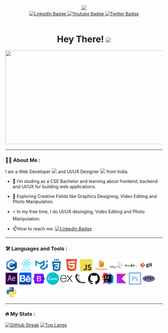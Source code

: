 <div id="header" align="center">
  <img src="https://media.giphy.com/media/KTCsHtu8pEZ32/giphy.gif" width="400"/>
</div>
<div id="badges" align="center">
  <a href="https://www.linkedin.com/in/shubham-singhania-610755219/">
    <img src="https://img.shields.io/badge/LinkedIn-blue?style=for-the-badge&logo=linkedin&logoColor=white" alt="LinkedIn Badge"/>
  </a>
  <a href="https://www.youtube.com/channel/UCTntGW2kka088eD9KLZXDrQ">
    <img src="https://img.shields.io/badge/YouTube-red?style=for-the-badge&logo=youtube&logoColor=white" alt="Youtube Badge"/>
  </a>
  <a href="https://twitter.com/SubhamAnonymous">
    <img src="https://img.shields.io/badge/Twitter-blue?style=for-the-badge&logo=twitter&logoColor=white" alt="Twitter Badge"/>
  </a>
</div>
<div id="viewcount" align="center"> 
<img src="https://komarev.com/ghpvc/?username=StormSplits&style=flat-square&color=blue" alt=""/>
</div>
<div id="texthead" align="center">
  <h1>
  Hey There!
  <img src="https://media.giphy.com/media/hvRJCLFzcasrR4ia7z/giphy.gif" width="30px"/>
</h1>
</div>
<div align="center">
  <img src="https://media.giphy.com/media/f3iwJFOVOwuy7K6FFw/giphy.gif" width="600" height="300"/>
</div>
<hr>

### :man_technologist: About Me :

I am a Web Developer <img src="https://media.giphy.com/media/2IudUHdI075HL02Pkk/giphy.gif" width="30"> and UI/UX Designer <img src="https://media.giphy.com/media/L8K62iTDkzGX6/giphy.gif" width="30"> from India.
- :telescope: I’m studing as a CSE Bachelor and learning about frontend, backend and UI/UX for building web applications.

- :seedling: Exploring Creative Fields like Graphics Designing, Video Editing and Photo Manipulation.

- :zap: In my free time, I do UI/UX desinging, Video Editing and Photo Manipulation.

- :mailbox:How to reach me: [![Linkedin Badge](https://img.shields.io/badge/-Shubham-blue?style=flat&logo=Linkedin&logoColor=white)](https://www.linkedin.com/in/shubham-singhania-610755219/)
<hr>

### :hammer_and_wrench: Languages and Tools :

<div>
  <img src="https://github.com/devicons/devicon/blob/master/icons/c/c-original.svg" title="C" alt="c" width="40" height="40"/>&nbsp;
  <img src="https://github.com/devicons/devicon/blob/master/icons/react/react-original-wordmark.svg" title="React" alt="React" width="40" height="40"/>&nbsp;
  <img src="https://github.com/devicons/devicon/blob/master/icons/materialui/materialui-original.svg" title="Material UI" alt="Material UI" width="40" height="40"/>&nbsp;
  <img src="https://github.com/devicons/devicon/blob/master/icons/css3/css3-plain-wordmark.svg"  title="CSS3" alt="CSS" width="40" height="40"/>&nbsp;
  <img src="https://github.com/devicons/devicon/blob/master/icons/html5/html5-original.svg" title="HTML5" alt="HTML" width="40" height="40"/>&nbsp;
  <img src="https://github.com/devicons/devicon/blob/master/icons/javascript/javascript-original.svg" title="JavaScript" alt="JavaScript" width="40" height="40"/>&nbsp;
  <img src="https://github.com/devicons/devicon/blob/master/icons/firebase/firebase-plain-wordmark.svg" title="Firebase" alt="Firebase" width="40" height="40"/>&nbsp;
  <img src="https://github.com/devicons/devicon/blob/master/icons/mysql/mysql-original-wordmark.svg" title="MySQL"  alt="MySQL" width="40" height="40"/>&nbsp;
  <img src="https://github.com/devicons/devicon/blob/master/icons/nodejs/nodejs-original-wordmark.svg" title="NodeJS" alt="NodeJS" width="40" height="40"/>&nbsp;
  <img src="https://github.com/devicons/devicon/blob/master/icons/git/git-original-wordmark.svg" title="Git" **alt="Git" width="40" height="40"/>
  <img src="https://github.com/devicons/devicon/blob/master/icons/aftereffects/aftereffects-original.svg" title="AfterEffects" **alt="AfterEffects" width="40" height="40"/>
  <img src="https://github.com/devicons/devicon/blob/master/icons/behance/behance-original.svg" title="Behance" **alt="Behnace" width="40" height="40"/>
  <img src="https://github.com/devicons/devicon/blob/master/icons/bootstrap/bootstrap-original.svg" title="Bootstrap" **alt="Bootstrap" width="40" height="40"/>
  <img src="https://github.com/devicons/devicon/blob/master/icons/canva/canva-original.svg" title="Canva" **alt="Canva" width="40" height="40"/>
  <img src="https://github.com/devicons/devicon/blob/master/icons/express/express-original.svg" title="Express" **alt="Express" width="40" height="40"/>
  <img src="https://github.com/devicons/devicon/blob/master/icons/flask/flask-original.svg" title="Flask" **alt="Flask" width="40" height="40"/>
  <img src="https://github.com/devicons/devicon/blob/master/icons/github/github-original.svg" title="GitHub" **alt="GitHub" width="40" height="40"/>
  <img src="https://github.com/devicons/devicon/blob/master/icons/intellij/intellij-original.svg" title="IntelliJ" **alt="IntelliJ" width="40" height="40"/>
  <img src="https://github.com/devicons/devicon/blob/master/icons/kotlin/kotlin-original.svg" title="Kotlin" **alt="Kotlin" width="40" height="40"/>
  <img src="https://github.com/devicons/devicon/blob/master/icons/photoshop/photoshop-line.svg" title="PhotoShop" **alt="PhotoShop" width="40" height="40"/>
  <img src="https://github.com/devicons/devicon/blob/master/icons/php/php-original.svg" title="Php" **alt="Php" width="40" height="40"/>
  <img src="https://github.com/devicons/devicon/blob/master/icons/python/python-original.svg" title="Python" **alt="Python" width="40" height="40"/>
</div>

<hr>

### :fire: My Stats :
[![GitHub Streak](http://github-readme-streak-stats.herokuapp.com?user=StormSplits&theme=dark&background=000000)](https://git.io/streak-stats)
[![Top Langs](https://github-readme-stats.vercel.app/api/top-langs/?username=StormSplits&layout=compact&theme=vision-friendly-dark)](https://github.com/anuraghazra/github-readme-stats)
